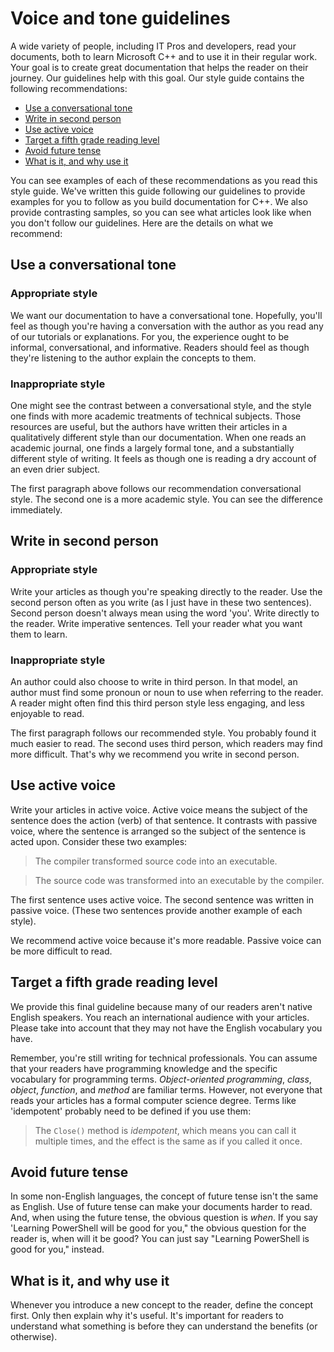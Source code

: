 # Voice and tone guidelines

A wide variety of people, including IT Pros and developers, read your documents, both to learn
Microsoft C++ and to use it in their regular work. Your goal is to create great documentation
that helps the reader on their journey. Our guidelines help with this goal. Our style guide
contains the following recommendations:

- [Use a conversational tone](#use-a-conversational-tone)
- [Write in second person](#write-in-second-person)
- [Use active voice](#use-active-voice)
- [Target a fifth grade reading level](#target-a-fifth-grade-reading-level)
- [Avoid future tense](#avoid-future-tense)
- [What is it, and why use it](#what-is-it-and-why-use-it)

You can see examples of each of these recommendations as you read this style guide. We've
written this guide following our guidelines to provide examples for you to follow as you build
documentation for C++. We also provide contrasting samples, so you can see what articles look
like when you don't follow our guidelines. Here are the details on what we recommend:

## Use a conversational tone

### Appropriate style

We want our documentation to have a conversational tone. Hopefully, you'll feel as though you're
having a conversation with the author as you read any of our tutorials or explanations.
For you, the experience ought to be informal, conversational, and informative. Readers should
feel as though they're listening to the author explain the concepts to them.

### Inappropriate style

One might see the contrast between a conversational style, and the style one finds with
more academic treatments of technical subjects. Those resources are useful, but the authors
have written their articles in a qualitatively different style than our documentation. When one
reads an academic journal, one finds a largely formal tone, and a substantially different style
of writing. It feels as though one is reading a dry account of an even drier subject.

The first paragraph above follows our recommendation conversational style. The second one
is a more academic style. You can see the difference immediately.

## Write in second person

### Appropriate style

Write your articles as though you're speaking directly to the reader. Use the second person
often as you write (as I just have in these two sentences). Second person doesn't always mean
using the word 'you'. Write directly to the reader. Write imperative sentences. Tell your
reader what you want them to learn.

### Inappropriate style

An author could also choose to write in third person. In that model, an author must find some
pronoun or noun to use when referring to the reader. A reader might often find this third
person style less engaging, and less enjoyable to read.

The first paragraph follows our recommended style. You probably found it much easier to read.
The second uses third person, which readers may find more difficult. That's why we recommend
you write in second person.

## Use active voice

Write your articles in active voice. Active voice means the subject of the sentence does
the action (verb) of that sentence. It contrasts with passive voice, where the sentence is
arranged so the subject of the sentence is acted upon. Consider these two examples:

> The compiler transformed source code into an executable.

> The source code was transformed into an executable by the compiler.

The first sentence uses active voice. The second sentence was written in passive voice.
(These two sentences provide another example of each style).

We recommend active voice because it's more readable. Passive voice can be more difficult to
read.

## Target a fifth grade reading level

We provide this final guideline because many of our readers aren't native English speakers.
You reach an international audience with your articles. Please take into account that
they may not have the English vocabulary you have.

Remember, you're still writing for technical professionals. You can assume that your readers
have programming knowledge and the specific vocabulary for programming terms. *Object-oriented
programming*, *class*, *object*, *function*, and *method* are familiar terms. However, not
everyone that reads your articles has a formal computer science degree. Terms like 'idempotent'
probably need to be defined if you use them:

> The `Close()` method is *idempotent*, which means you can call it multiple times, and the
> effect is the same as if you called it once.

## Avoid future tense

In some non-English languages, the concept of future tense isn't the same as English. Use of
future tense can make your documents harder to read. And, when using the future tense, the
obvious question is *when*. If you say 'Learning PowerShell will be good for you," the obvious
question for the reader is, when will it be good? You can just say "Learning PowerShell is
good for you," instead.

## What is it, and why use it

Whenever you introduce a new concept to the reader, define the concept first. Only then explain
why it's useful. It's important for readers to understand what something is before they can
understand the benefits (or otherwise).
